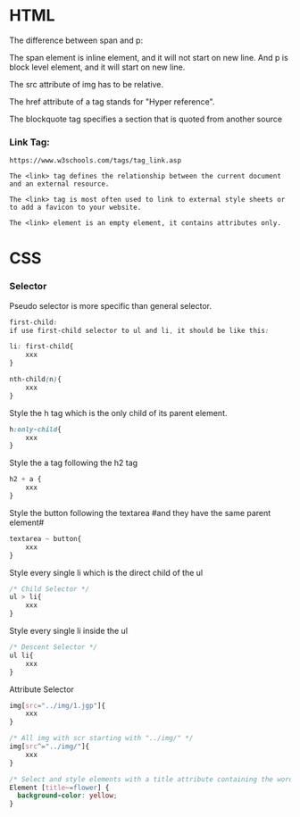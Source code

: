# HTML

The difference between span and p:

The span element is inline element, and it will not start on new line.
And p is block level element, and it will start on new line.

The src attribute of img has to be relative.

The href attribute of a tag  stands for "Hyper reference".

The blockquote tag specifies a section that is quoted from another source

### Link Tag:
```
https://www.w3schools.com/tags/tag_link.asp

The <link> tag defines the relationship between the current document and an external resource.

The <link> tag is most often used to link to external style sheets or to add a favicon to your website.

The <link> element is an empty element, it contains attributes only.
```


# CSS

### Selector
 Pseudo selector is more specific than general selector. 
```css
first-child: 
if use first-child selector to ul and li, it should be like this:

li: first-child{
    xxx
}

nth-child(n){
    xxx
}
```
Style the h tag which is the only child of its parent element.
```css
h:only-child{
    xxx
}
```


Style the a tag following the h2 tag
```css
h2 + a {
    xxx
}
```
Style the button following the textarea #and they have the same parent element#
```css
textarea ~ button{
    xxx
}
```

Style every single li which is the direct child of the ul
```css
/* Child Selector */
ul > li{
    xxx
}
```
Style every single li inside the ul
```css
/* Descent Selector */
ul li{
    xxx
}
```
Attribute Selector
```css
img[src="../img/1.jgp"]{
    xxx
}

/* All img with scr starting with "../img/" */
img[src^="../img/"]{
    xxx
}

/* Select and style elements with a title attribute containing the word "flower": */
Element [title~=flower] {
  background-color: yellow;
}
```